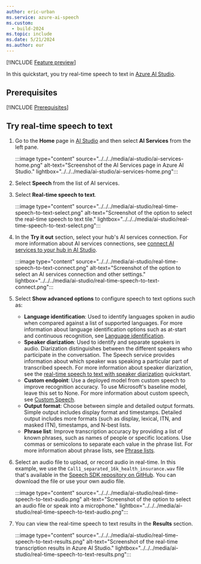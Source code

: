 ```yaml
---
author: eric-urban
ms.service: azure-ai-speech
ms.custom:
  - build-2024
ms.topic: include
ms.date: 5/21/2024
ms.author: eur
---
```


[!INCLUDE [Feature preview](../../../../../ai-studio/includes/feature-preview.md)]

In this quickstart, you try real-time speech to text in [Azure AI Studio](https://ai.azure.com). 

## Prerequisites

[!INCLUDE [Prerequisites](../../../../includes/quickstarts/ai-studio-prerequisites.md)]

## Try real-time speech to text

1. Go to the **Home** page in [AI Studio](https://ai.azure.com/) and then select **AI Services** from the left pane.

    :::image type="content" source="../../../media/ai-studio/ai-services-home.png" alt-text="Screenshot of the AI Services page in Azure AI Studio." lightbox="../../../media/ai-studio/ai-services-home.png":::

1. Select **Speech** from the list of AI services.
1. Select **Real-time speech to text**.

    :::image type="content" source="../../../media/ai-studio/real-time-speech-to-text-select.png" alt-text="Screenshot of the option to select the real-time speech to text tile." lightbox="../../../media/ai-studio/real-time-speech-to-text-select.png":::

1. In the **Try it out** section, select your hub's AI services connection. For more information about AI services connections, see [connect AI services to your hub in AI Studio](../../../../../ai-studio/ai-services/connect-ai-services.md#connect-to-ai-services). 

    :::image type="content" source="../../../media/ai-studio/real-time-speech-to-text-connect.png" alt-text="Screenshot of the option to select an AI services connection and other settings." lightbox="../../../media/ai-studio/real-time-speech-to-text-connect.png":::

1. Select **Show advanced options** to configure speech to text options such as: 

    - **Language identification**: Used to identify languages spoken in audio when compared against a list of supported languages. For more information about language identification options such as at-start and continuous recognition, see [Language identification](../../../language-identification.md).
    - **Speaker diarization**: Used to identify and separate speakers in audio. Diarization distinguishes between the different speakers who participate in the conversation. The Speech service provides information about which speaker was speaking a particular part of transcribed speech. For more information about speaker diarization, see the [real-time speech to text with speaker diarization](../../../get-started-stt-diarization.md) quickstart.
    - **Custom endpoint**: Use a deployed model from custom speech to improve recognition accuracy. To use Microsoft's baseline model, leave this set to None. For more information about custom speech, see [Custom Speech](../../../custom-speech-overview.md).
    - **Output format**: Choose between simple and detailed output formats. Simple output includes display format and timestamps. Detailed output includes more formats (such as display, lexical, ITN, and masked ITN), timestamps, and N-best lists. 
    - **Phrase list**: Improve transcription accuracy by providing a list of known phrases, such as names of people or specific locations. Use commas or semicolons to separate each value in the phrase list. For more information about phrase lists, see [Phrase lists](../../../improve-accuracy-phrase-list.md).

1. Select an audio file to upload, or record audio in real-time. In this example, we use the `Call1_separated_16k_health_insurance.wav` file that's available in the [Speech SDK repository on GitHub](https://github.com/Azure-Samples/cognitive-services-speech-sdk/raw/master/scenarios/call-center/sampledata/Call1_separated_16k_health_insurance.wav). You can download the file or use your own audio file.

    :::image type="content" source="../../../media/ai-studio/real-time-speech-to-text-audio.png" alt-text="Screenshot of the option to select an audio file or speak into a microphone." lightbox="../../../media/ai-studio/real-time-speech-to-text-audio.png":::

1. You can view the real-time speech to text results in the **Results** section.

    :::image type="content" source="../../../media/ai-studio/real-time-speech-to-text-results.png" alt-text="Screenshot of the real-time transcription results in Azure AI Studio." lightbox="../../../media/ai-studio/real-time-speech-to-text-results.png":::
